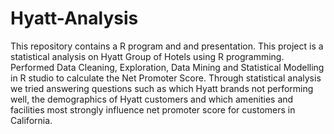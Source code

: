 # Hyatt-Analysis
This repository contains a R program and and presentation. This project is a statistical analysis on Hyatt Group of Hotels using R programming. Performed Data Cleaning, Exploration, Data Mining and Statistical Modelling in R studio to calculate the Net Promoter Score. Through statistical analysis we tried answering questions such as which Hyatt brands not performing well, the demographics of Hyatt customers and which amenities and facilities most strongly influence net promoter score for customers in California.
